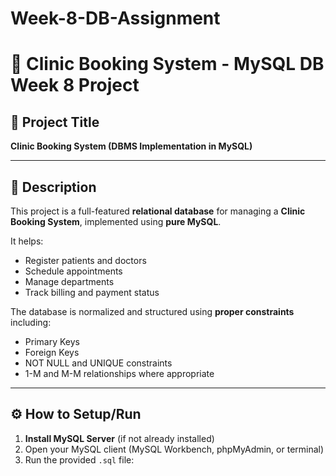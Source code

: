 # Week-8-DB-Assignment

# 🏥 Clinic Booking System - MySQL DB Week 8 Project

## 📌 Project Title
**Clinic Booking System (DBMS Implementation in MySQL)**

---

## 📄 Description
This project is a full-featured **relational database** for managing a **Clinic Booking System**, implemented using **pure MySQL**.

It helps:
- Register patients and doctors
- Schedule appointments
- Manage departments
- Track billing and payment status

The database is normalized and structured using **proper constraints** including:
- Primary Keys
- Foreign Keys
- NOT NULL and UNIQUE constraints
- 1-M and M-M relationships where appropriate

---

## ⚙️ How to Setup/Run

1. **Install MySQL Server** (if not already installed)
2. Open your MySQL client (MySQL Workbench, phpMyAdmin, or terminal)
3. Run the provided `.sql` file:

```bash

